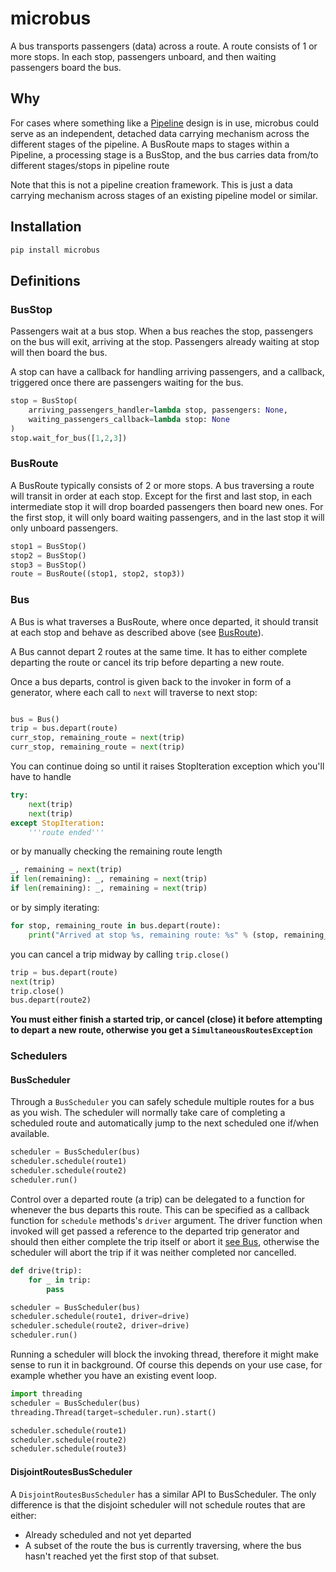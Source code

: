 # microbus

A bus transports passengers (data) across a route. A route consists of 1 or more stops.
In each stop, passengers unboard, and then waiting passengers board the bus.

## Why

For cases where something like a [Pipeline](https://en.wikipedia.org/wiki/Pipeline_(computing)) design is in use, microbus could serve as an independent, detached data carrying mechanism across the different stages of the pipeline. A BusRoute maps to stages within a Pipeline, a processing stage is a BusStop, and the bus carries data from/to different stages/stops in pipeline route

Note that this is not a pipeline creation framework. This is just a data carrying mechanism across stages of an existing pipeline model or similar.


## Installation

```bash
pip install microbus
```

## Definitions

### BusStop

Passengers wait at a bus stop. When a bus reaches the stop, passengers on the bus will exit, arriving at the stop.
Passengers already waiting at stop will then board the bus.

A stop can have a callback for handling arriving passengers, and a callback, triggered once there are passengers waiting for the bus.

```python
stop = BusStop(
    arriving_passengers_handler=lambda stop, passengers: None,
    waiting_passengers_callback=lambda stop: None
)
stop.wait_for_bus([1,2,3])
```

### BusRoute

A BusRoute typically consists of 2 or more stops. A bus traversing a route will transit in order at each stop.
Except for the first and last stop, in each intermediate stop it will drop boarded passengers then board new ones.
For the first stop, it will only board waiting passengers, and in the last stop it will only unboard passengers.

```python
stop1 = BusStop()
stop2 = BusStop()
stop3 = BusStop()
route = BusRoute((stop1, stop2, stop3))
```

### Bus

A Bus is what traverses a BusRoute, where once departed, it should transit at each stop and behave as described
above (see [BusRoute](#busroute)).

A Bus cannot depart 2 routes at the same time. It has to either complete departing the route or cancel its trip
before departing a new route.

Once a bus departs, control is given back to the invoker in form of a generator, where each call to ```next```
will traverse to next stop:

```python

bus = Bus()
trip = bus.depart(route)
curr_stop, remaining_route = next(trip)
curr_stop, remaining_route = next(trip)
```
You can continue doing so until it raises StopIteration exception which you'll have to handle

```python
try:
    next(trip)
    next(trip)
except StopIteration:
    '''route ended'''
```

or by manually checking the remaining route length

```python
_, remaining = next(trip)
if len(remaining): _, remaining = next(trip)
if len(remaining): _, remaining = next(trip)
```
or by simply iterating:
```python
for stop, remaining_route in bus.depart(route):
    print("Arrived at stop %s, remaining route: %s" % (stop, remaining_route))
```
you can cancel a trip midway by calling ```trip.close()```
```python
trip = bus.depart(route)
next(trip)
trip.close()
bus.depart(route2)
```

**You must either finish a started trip, or cancel (close) it before attempting to depart a new route, otherwise
you get a ```SimultaneousRoutesException```**


### Schedulers

#### BusScheduler

Through a ```BusScheduler``` you can safely schedule multiple routes for a bus as you wish. The scheduler will normally
take care of completing a scheduled route and automatically jump to the next scheduled one if/when available.

```python
scheduler = BusScheduler(bus)
scheduler.schedule(route1)
scheduler.schedule(route2)
scheduler.run()
```

Control over a departed route (a trip) can be delegated to a function for whenever the bus departs this route. This can 
be specified as a callback function for ```schedule``` methods's ```driver``` argument. The driver function when 
invoked will get passed a reference to the departed trip generator and should then either complete the trip itself or 
abort it [see Bus](#bus), otherwise the scheduler will abort the trip if it was neither completed nor cancelled.

```python
def drive(trip):
    for _ in trip:
        pass

scheduler = BusScheduler(bus)
scheduler.schedule(route1, driver=drive)
scheduler.schedule(route2, driver=drive)
scheduler.run()
```

Running a scheduler will block the invoking thread, therefore it might make sense
to run it in background. Of course this depends on your use case, for example whether you have an existing event loop.

```python
import threading
scheduler = BusScheduler(bus)
threading.Thread(target=scheduler.run).start()

scheduler.schedule(route1)
scheduler.schedule(route2)
scheduler.schedule(route3)
```

#### DisjointRoutesBusScheduler

A ```DisjointRoutesBusScheduler``` has a similar API to BusScheduler. The only difference is that the disjoint scheduler
will not schedule routes that are either:
- Already scheduled and not yet departed
- A subset of the route the bus is currently traversing, where the bus hasn't reached yet the first stop of that subset.
